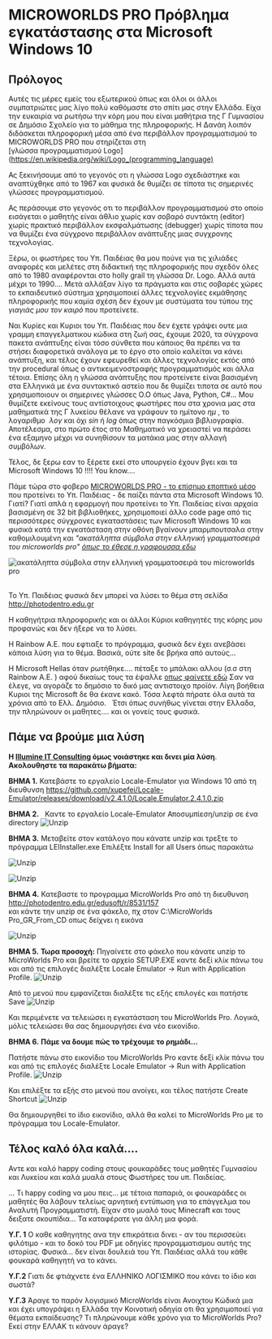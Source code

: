 # MICROWORLDS PRO Πρόβλημα εγκατάστασης στα Microsoft Windows 10

## Πρόλογος
Αυτές τις μέρες εμείς του εξωτερικού όπως και όλοι οι άλλοι συμπατριώτες μας λίγο πολύ καθόμαστε στο σπίτι μας στην Ελλάδα.  Είχα την ευκαιρία να ρωτήσω την κόρη μου που είναι μαθήτρια της Γ Γυμνασίου σε Δημόσιο Σχολείο για το μάθημα της πληροφορικής.
Η Δανάη λοιπόν διδάσκεται πληροφορική μέσα από ένα περιβάλλον προγραμματισμού το MICROWORLDS PRO που στηρίζεται στη   
[γλώσσα προγραμματισμού Logo](https://en.wikipedia.org/wiki/Logo_(programming_language)


Ας ξεκινήσουμε από το γεγονός οτι η γλώσσα Logo σχεδιάστηκε και αναπτύχθηκε από το 1967 και φυσικά δε θυμίζει σε τίποτα τις σημερινές γλώσσες προγραμματισμού. 


Ας περάσουμε στο γεγονός οτι το περιβάλλον προγραμματισμού στο οποίο εισάγεται ο μαθητής είναι άθλιο χωρίς καν σοβαρό συντάκτη (editor) χωρίς πρακτικό περιβάλλον εκσφαλμάτωσης (debugger) χωρίς τίποτα που να θυμίζει ένα σύγχρονο περιβάλλον ανάπτυξης μιας συγχρονης τεχνολογίας.

Ξέρω, οι φωστήρες του Υπ. Παιδέιας θα μου πούνε για τις χιλιάδες αναφορές και μελέτες στη διδακτική της πληροφορικής που σχεδόν όλες από το 1980 αναφέρονται στο holly grail τη γλώσσα Dr. Logo. Αλλά αυτά μέχρι το 1990.... Μετά αλλάξαν λίγο τα πράγματα και στις σοβαρές χώρες το εκπαιδευτικό σύστημα χρησιμοποιεί άλλες τεχνολογίες εκμάθησης πληροφορικής που καμία σχέση δεν έχουν με συστύματα του τύπου _της γιαγιάς μου τον καιρό_ που προτείνετε. 

Ναι Κυρίες και Κυριοι του Υπ. Παιδέιας που δεν έχετε γράψει ουτε μια γραμμη επαγγελματικου κώδικα στη ζωή σας, έχουμε 2020, τα σύγχρονα πακετα ανάπτυξης είναι τόσο σύνθετα που κάποιος θα πρέπει να τα στήσει διαφορετικά ανάλογα με το έργο στο οποίο καλείται να κάνει ανάπτυξη, και τέλος έχουν εφευρεθεί και άλλες τεχνολογίες εκτός από την procedural όπως ο αντικειμενοστραφής προγραμματισμός και άλλα τέτοια. Επίσης όλη η γλώσσα ανάπτυξης που προτείνετε είναι βασισμένη στα Ελληνικά με ένα συντακτικό αστείο που δε θυμίζει τιποτα σε αυτό που χρησιμοποιουν οι σημερινες γλώσσες Ο.Ο όπως Java, Python, C#... Μου θυμίζετε εκείνους τους αντίστοιχους φωστήρες που στα χρονια μας στα μαθηματικά της Γ λυκείου θέλανε να γράφουν το ημίτονο _ημ_ , το λογαριθμο  _λογ_ και όχι  _sin_ ή _log_ όπως στην παγκόσμια βιβλιογραφία. Αποτέλεσμα, στο πρώτο έτος στο Μαθηματικό να χρειαστεί να περάσει ένα εξαμηνο μέχρι να συνηθίσουν τα ματάκια μας στην αλλαγή συμβόλων. 

Τέλος, δε ξερω εαν το ξέρετε εκεί στο υπουργείο έχουν βγει και τα Microsoft Windows 10 !!!! You know....

Πάμε τώρα στο φοβερο [MICROWORLDS PRO - το επίσημο εποπτικό μέσο](http://photodentro.edu.gr/edusoft/r/8531/157) που προτείνει το Υπ. Παιδέιας - δε παίζει πάντα στα Microsoft Windows 10. Γιατί? Γιατί απλά η εφαρμογή που προτείνει το Υπ. Παιδείας είναι αρχαία βασισμένη σε 32 bit βιβλιοθήκες, χρησιμοποιεί άλλο code page από τις περισσότερες σύγχρονες εγκαταστάσεις των Microsoft Windows 10 και φυσικά κατά την εγκατάσταση στην οθόνη βγαίνουν μπαρμπουτσαλα στην καθομιλουμένη και _"ακατάληπτα σύμβολα στην ελληνική γραμματοσειρά του microworlds pro" [όπως το έθεσε η γραφουσσα εδω](https://answers.microsoft.com/el-gr/windows/forum/all/%CE%B1%CE%BA%CE%B1%CF%84%CE%AC%CE%BB%CE%B7%CF%80/9529d990-486e-400b-b314-ed8f5e6b0a5f)_

![ακατάληπτα σύμβολα στην ελληνική γραμματοσειρά του microworlds pro](img/barboutsala.png "ακατάληπτα σύμβολα στην ελληνική γραμματοσειρά τυ microworlds pro")
 
 
Το Υπ. Παιδέιας φυσικά δεν μπορεί να λύσει το θέμα στη σελίδα http://photodentro.edu.gr
 
 
Η καθηγήτρια πληροφορικής και οι άλλοι Κύριοι καθηγητές της κόρης μου προφανώς και δεν ήξερε να το λύσει.
 
 
Η Rainbow A.E. που εφτιαξε το πρόγραμμα, φυσικά δεν έχει ανεβάσει κάποια λύση για το θέμα. Βασικά, ούτε site δε βρήκα από αυτούς...
 
 
Η Microsoft Hellas όταν ρωτήθηκε.... πέταξε το μπάλακι αλλου (σ.σ στη Rainbow A.E. )  αφού δικαίως τους τα έψαλλε [οπως φαίνετε εδώ](https://answers.microsoft.com/el-gr/windows/forum/all/%CE%B1%CE%BA%CE%B1%CF%84%CE%AC%CE%BB%CE%B7%CF%80/9529d990-486e-400b-b314-ed8f5e6b0a5f)
Σαν να έλεγε, να αγοράζε το δημόσιο το δικό μας αντιστοιχο προϊόν. Λίγη βοήθεια Κυριοι της Microsoft δε θα έκανε κακό. Τόσα λεφτά πήρατε όλα αυτά τα χρόνια από το Ελλ. Δημόσιο. 
 
Έτσι όπως συνήθως γίνεται στην Ελλαδα, την πληρώνουν οι μαθητες.... και οι γονείς τους φυσικά.

## Πάμε να βρούμε μια λύση

**Η [Illumine IT Consulting](http://illumineit.com) όμως νοιάστηκε και δινει μία λύση**. 
**Ακολουθηστε τα παρακάτω βήματα:**
 

**BHMA 1.**  Κατεβάστε το εργαλείο Locale-Emulator για Windows 10 από τη διευθυνση
https://github.com/xupefei/Locale-Emulator/releases/download/v2.4.1.0/Locale.Emulator.2.4.1.0.zip




**BHMA 2.**   Καντε το εργαλείο Locale-Emulator Αποσυμπίεση/unzip σε ένα directory
![Unzip](img/extract.png "Καντε το εργαλείο Locale-Emulator  unzip σε ένα directory")





**BHMA 3.** Μεταβείτε στον κατάλογο που κάνατε unzip και τρεξτε το πρόγραμμα LEIInstaller.exe
Επιλέξτε Install for all Users όπως παρακάτω



![Unzip](img/installer.png "Tρεξτε το πρόγραμμα LEIInstaller.exe ")



![Unzip](img/all_users.png "Επιλέξτε Install for all Users όπως παρακάτω")




**BHMA 4.** Κατεβαστε το προγραμμα MicroWorlds Pro από τη διευθυνση http://photodentro.edu.gr/edusoft/r/8531/157  
και κάντε την unzip σε ένα φάκελο, πχ στον C:\MicroWorlds Pro_GR_From_CD οπως δείχνει η εικόνα


![Unzip](img/extract_logo.png "κάντε την unzip σε ένα φάκελο, πχ στον C:\MicroWorlds Pro_GR_From_CD")




**BHMA 5.** **Τωρα προσοχή:**
Πηγαίνετε στο φάκελο που κάνατε  unzip το MicroWorlds Pro  και βρείτε το αρχείο SETUP.EXE
καντε δεξί κλίκ πάνω του και από τις επιλογές διαλέξτε Locale Emulator →  Run with Application Profile.
![Unzip](img/logo_run_with_locale.png "καντε δεξί κλίκ πάνω του και από τις επιλογές διαλέξτε Locale Emulator →  Run with Application Profile")


Από το μενού που εμφανίζεται διαλέξτε τις εξής επιλογές και πατήστε Save
![Unzip](img/logo_language_settings_installation.png "Διαλέξτε τις εξής επιλογές και πατήστε Save")

Και περιμένετε να τελειώσει η εγκατάσταση του MicroWorlds Pro. 
Λογικά, μόλις τελειώσει θα σας δημιουργήσει ένα νέο εικονίδιο.



**BHMA 6.** **Πάμε να δουμε πώς το τρέχουμε το ρημάδι...**

Πατήστε πάνω στο εικονίδιο του MicroWorlds Pro καντε δεξί κλίκ πάνω του και από τις 
επιλογές διαλέξτε Locale Emulator →  Run with Application Profile.
![Unzip](img/run_logo_with_locale.png " από τις  επιλογές διαλέξτε Locale Emulator →  Run with Application Profile.")


Και επιλέξτε τα εξής  στο  μενού που ανοίγει, και τέλος πατήστε Create Shortcut
![Unzip](img/run_logo_with_locale_settings.png " από τις  επιλογές διαλέξτε Locale Emulator →  Run with Application Profile.")



Θα δημιουργηθεί το ίδιο εικονίδιο, αλλά θα καλεί το  MicroWorlds Pro με το πρόγραμμα του Locale-Emulator.


## Τέλος καλό όλα καλά....
Αντε και καλό happy coding στους φουκαράδες τους μαθητές Γυμνασίου και Λυκείου και καλά μυαλά στους 
Φωστήρες του υπ. Παιδείας.

... Τι happy coding να μου πεις... με τέτοια παπαριά, οι φουκαράδες οι μαθητές θα λάβουν τελείως 
αρνητική εντύπωση για το επάγγελμα του Αναλυτή Προγραμματιστή. 
Είχαν στο μυαλό τους Minecraft και τους δειξατε σκουπίδια... Τα καταφέρατε για άλλη μια φορά.

**Υ.Γ. 1**
Ο καθε καθηγητης ανα την επικράτεια δινει - αν του περισσεύει φιλότιμο - και το δοκό του PDF με οδηγίες
προγραμματισμου αυτής της ιστορίας. Φυσικά... δεν είναι δουλειά του Υπ. Παιδέιας αλλά του κάθε φουκαρά καθηγητή να το κάνει.



**Υ.Γ.2**
Γιατι δε φτιάχνετε ένα ΕΛΛΗΝΙΚΟ ΛΟΓΙΣΜΙΚΟ που κάνει το ίδιο και σωστά? 



**Υ.Γ.3**
Άραγε το παρόν λογισμικό MicroWorlds είναι Ανοιχτου Κώδικά μια και έχει υπογράψει η Ελλάδα την Κοινοτική οδηγία 
οτι θα χρησιμοποιεί για  θέματα εκπαίδευσης? Τι πληρώνουμε κάθε χρόνο για το MicroWorlds Pro? 
Εκεί στην ΕΛΛΑΚ τι κάνουν άραγε?  